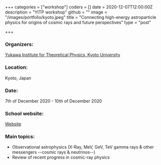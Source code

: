 +++
categories = ["workshop"]
coders = []
date = 2020-12-07T12:00:00Z
description = "YITP workshop"
github = ""
image = "/images/portfolio/kyoto.jpeg"
title = "Connecting high-energy astroparticle physics for origins of cosmic rays and future perspectives"
type = "post"

+++
### Organizers:
[Yukawa Institute for Theoretical Physics, Kyoto University](https://www.yukawa.kyoto-u.ac.jp)

### Location:
Kyoto, Japan

### Date:
7th of December 2020 - 10th of December 2020

### School website:
[Website](http://www2.yukawa.kyoto-u.ac.jp/~crphys2020/)

### Main topics:
* Observational astrophysics (X-Ray, MeV, GeV, TeV gamma rays & other messengers --cosmic rays & neutrinos--)
* Review of recent progress in cosmic-ray physics
